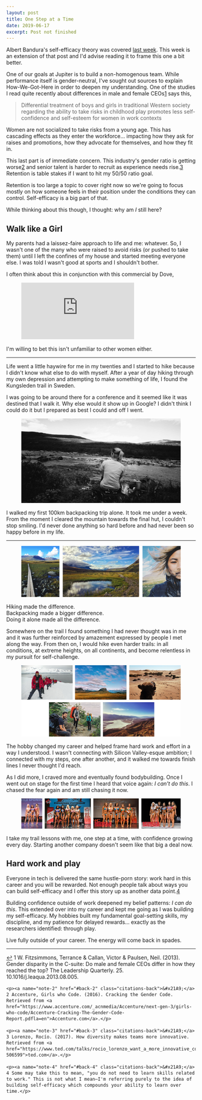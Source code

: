 ```yaml
---
layout: post
title: One Step at a Time
date: 2019-06-17
excerpt: Post not finished
---
```


<div class="note">
    <p>Albert Bandura's self-efficacy theory was covered <a href="http://helentran.com/confidenceisntenough">last week</a>. This week is an extension of that post and I'd advise reading it to frame this one a bit better.</p>
</div>

One of our goals at Jupiter is to build a non-homogenous team. While performance itself is gender-neutral, I've sought out sources to explain How-We-Got-Here in order to deepen my understanding. One of the studies I read quite recently about differences in male and female CEOs<span class="cite"><a href="#note-1" name="back-1">1</a></span> says this,

> Differential treatment of boys and girls in traditional Western society regarding the ability to take risks in childhood play promotes less self-confidence and self-esteem for women in work contexts

Women are not socialized to take risks from a young age. This has cascading effects as they enter the workforce... impacting how they ask for raises and promotions, how they advocate for themselves, and how they fit in.

This last part is of immediate concern. This industry's gender ratio is getting worse<span class="cite"><a href="#note-2" name="back-2">2</a></span> and senior talent is harder to recruit as experience needs rise.<span class="cite"><a href="#note-3" name="back-3">3</a></span> Retention is table stakes if I want to hit my 50/50 ratio goal.

Retention is too large a topic to cover right now so we're going to focus mostly on how someone feels in their position under the conditions they can control. Self-efficacy is a big part of that.

While thinking about this though, I thought: why am _I_ still here?

## Walk like a Girl

My parents had a laissez-faire approach to life and me: whatever. So, I wasn't one of the many who were raised to avoid risks (or pushed to take them) until I left the confines of my house and started meeting everyone else. I was told I wasn't good at sports and I shouldn't bother.

I often think about this in conjunction with this commercial by Dove,

<figure class="video">
    <iframe src="https://www.youtube.com/embed/yIxA3o84syY" frameborder="0" allow="accelerometer; autoplay; encrypted-media; gyroscope; picture-in-picture" allowfullscreen></iframe>
</figure>

I'm willing to bet this isn't unfamiliar to other women either.

<hr class="--small" />

Life went a little haywire for me in my twenties and I started to hike because I didn't know what else to do with myself. After a year of day hiking through my own depression and attempting to make something of life, I found the Kungsleden trail in Sweden.

I was going to be around there for a conference and it seemed like it was destined that I walk it. Why else would it show up in Google? I didn't think I could do it but I prepared as best I could and off I went.

<figure class="journal__image">
    <img src="/img/posts/061719-kungsleden.jpg" alt="Photo of me on the Kungsleden trail, first day" />
</figure>

I walked my first 100km backpacking trip alone. It took me under a week. From the moment I cleared the mountain towards the final hut, I couldn't stop smiling. I'd never done anything so hard before and had never been so happy before in my life.

<hr class="--small" />

<figure class="journal__image">
    <img src="/img/posts/061719-kungsleden2.jpg" alt="Pictures from the Kungsleden trail" />
</figure>

Hiking made the difference.  
Backpacking made a bigger difference.  
Doing it alone made all the difference.

Somewhere on the trail I found something I had never thought was in me and it was further reinforced by amazement expressed by people I met along the way. From then on, I would hike even harder trails: in all conditions, at extreme heights, on all continents, and become relentless in my pursuit for self-challenge.

<figure class="journal__image">
    <img src="/img/posts/061719-part2.jpg" alt="Pictures from trails around the world" />
</figure>

The hobby changed my career and helped frame hard work and effort in a way I understood. I wasn't connecting with Silicon Valley-esque ambition; I connected with my steps, one after another, and it walked me towards finish lines I never thought I'd reach.

As I did more, I craved more and eventually found bodybuilding. Once I went out on stage for the first time I heard that voice again: _I can't do this_. I chased the fear again and am still chasing it now.

<figure class="journal__image">
    <img src="/img/posts/061719-bodybuilding.jpg" alt="My progression in bodybuilding" />
</figure>

I take my trail lessons with me, one step at a time, with confidence growing every day. Starting another company doesn't seem like that big a deal now.

## Hard work and play

Everyone in tech is delivered the same hustle-porn story: work hard in this career and you will be rewarded. Not enough people talk about ways you can build self-efficacy and I offer this story up as another data point.<span class="cite"><a href="#note-4" name="back-4">4</a></span> 

Building confidence outside of work deepened my belief patterns: _I can do this_. This extended over into my career and kept me going as I was building my self-efficacy. My hobbies built my fundamental goal-setting skills, my discipline, and my patience for delayed rewards... exactly as the researchers identified: through  play.

Live fully outside of your career. The energy will come back in spades.

<hr class="--end">

<div class="citations">
    <p><a name="note-1" href="#back-1" class="citations-back">&#x21A9;</a> 1 W. Fitzsimmons, Terrance & Callan, Victor & Paulsen, Neil. (2013). Gender disparity in the C-suite: Do male and female CEOs differ in how they reached the top? The Leadership Quarterly. 25. 10.1016/j.leaqua.2013.08.005.</p>

    <p><a name="note-2" href="#back-2" class="citations-back">&#x21A9;</a> 2 Accenture, Girls who Code. (2016). Cracking the Gender Code. Retrieved from <a href="https://www.accenture.com/_acnmedia/Accenture/next-gen-3/girls-who-code/Accenture-Cracking-The-Gender-Code-Report.pdfla=en">Accenture.com</a>.</p>

    <p><a name="note-3" href="#back-3" class="citations-back">&#x21A9;</a> 3 Lorenzo, Rocío. (2017). How diversity makes teams more innovative. Retrieved from <a href="https://www.ted.com/talks/rocio_lorenzo_want_a_more_innovative_company_hire_more_women#t-506599">ted.com</a>.</p>    

    <p><a name="note-4" href="#back-4" class="citations-back">&#x21A9;</a> 4 Some may take this to mean, "you do not need to learn skills related to work." This is not what I mean–I'm referring purely to the idea of building self-efficacy which compounds your ability to learn over time.</p>
</div>